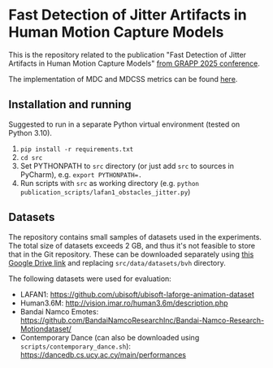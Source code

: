 # Fast Detection of Jitter Artifacts in Human Motion Capture Models

This is the repository related to the publication "Fast Detection of Jitter Artifacts in Human Motion Capture Models" [from GRAPP 2025 conference](https://www.insticc.org/node/TechnicalProgram/VISIGRAPP/2025/presentationDetails/131444).

The implementation of MDC and MDCSS metrics can be found [here](https://github.com/AGH-ml-in-aniamtion/fast-jitter-detection/blob/main/src/metrics/dataset_metrics.py#L4).


## Installation and running
Suggested to run in a separate Python virtual environment (tested on Python 3.10).

1. `pip install -r requirements.txt`
2. `cd src`
3. Set PYTHONPATH to `src` directory (or just add `src` to sources in PyCharm), e.g. `export PYTHONPATH=.`
4. Run scripts with `src` as working directory (e.g. `python publication_scripts/lafan1_obstacles_jitter.py`)

## Datasets
The repository contains small samples of datasets used in the experiments. 
The total size of datasets exceeds 2 GB, and thus it's not feasible to store that in the Git repository. 
These can be downloaded separately using [this Google Drive link](https://drive.google.com/file/d/1BrvLX6iQzCR3fjao-922ctUZVthWB-kT/view?usp=sharing) 
and replacing `src/data/datasets/bvh` directory.   

The following datasets were used for evaluation:
* LAFAN1: https://github.com/ubisoft/ubisoft-laforge-animation-dataset
* Human3.6M: http://vision.imar.ro/human3.6m/description.php
* Bandai Namco Emotes: https://github.com/BandaiNamcoResearchInc/Bandai-Namco-Research-Motiondataset/
* Contemporary Dance (can also be downloaded using `scripts/contemporary_dance.sh`): https://dancedb.cs.ucy.ac.cy/main/performances 